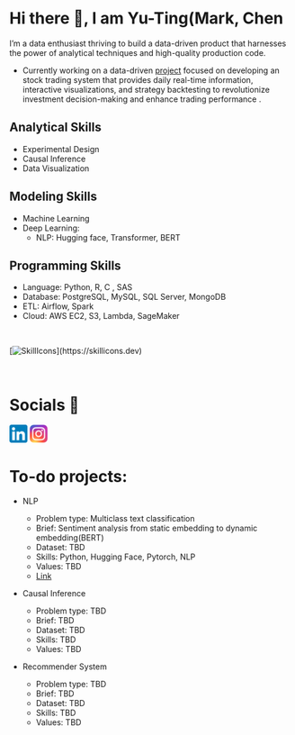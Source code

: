 # Hi there 👋, I am Yu-Ting(Mark, Chen

I’m a data enthusiast thriving to build a data-driven product that harnesses the power of analytical techniques and high-quality production code.

* Currently working on a data-driven [project](https://github.com/yuting1214/Financial_proj) focused on developing an stock trading system that provides daily real-time information, interactive visualizations, and strategy backtesting to revolutionize investment decision-making and enhance trading performance .

## Analytical Skills
* Experimental Design
* Causal Inference
* Data Visualization

## Modeling Skills
* Machine Learning
* Deep Learning:
  * NLP: Hugging face, Transformer, BERT
  
## Programming Skills
* Language: Python, R, C , SAS
* Database: PostgreSQL, MySQL, SQL Server, MongoDB
* ETL: Airflow, Spark
* Cloud: AWS EC2, S3, Lambda, SageMaker

<br/>

[![SkillIcons](https://skillicons.dev/icons?i=py,r,bash,mysql,postgres,mongodb,aws,flask,docker,github,heroku,latex,md,vscode,)](https://skillicons.dev)

<br/>

# Socials 📝

[<img alt="mark_chen | LinkedIn" height="32px" src="icons/LinkedIn.svg"/>][linkedin]
[<img alt="mark_chen | Instagram" height="32px" src="icons/Instagram.svg" />][instagram]

[instagram]: https://www.instagram.com/yuting_ya/
[linkedin]: https://www.linkedin.com/in/yu-ting-chen/

# To-do projects:
* NLP
  * Problem type: Multiclass text classification
  * Brief: Sentiment analysis from static embedding to dynamic embedding(BERT)
  * Dataset: TBD
  * Skills: Python, Hugging Face, Pytorch, NLP
  * Values: TBD
  * [Link](https://github.com/yuting1214/sentiment_analysis/tree/main)

* Causal Inference
  * Problem type: TBD
  * Brief: TBD
  * Dataset: TBD
  * Skills: TBD
  * Values: TBD

* Recommender System
  * Problem type: TBD
  * Brief: TBD
  * Dataset: TBD
  * Skills: TBD
  * Values: TBD
